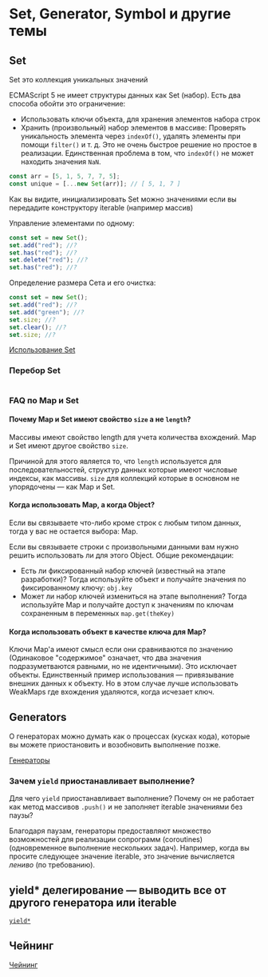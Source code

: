# Set, Generator, Symbol и другие темы

## Set

Set это коллекция уникальных значений

ECMAScript 5 не имеет структуры данных как Set (набор). Есть два способа обойти это ограничение:

- Использовать ключи объекта, для хранения элементов набора строк
- Хранить (произвольный) набор элементов в массиве: Проверять уникальность элемента через `indexOf()`, удалять элементы при помощи `filter()` и т. д. Это не очень быстрое решение но простое в реализации. Единственная проблема в том, что `indexOf()` не может находить значения `NaN`.

```javascript
const arr = [5, 1, 5, 7, 7, 5];
const unique = [...new Set(arr)]; // [ 5, 1, 7 ]
```

Как вы видите, инициализировать Set можно значениями если вы передадите конструктору iterable (например массив)

Управление элементами по одному:

```javascript
const set = new Set();
set.add("red"); //?
set.has("red"); //?
set.delete("red"); //?
set.has("red"); //?
```

Определение размера Сета и его очистка:

```javascript
const set = new Set();
set.add("red"); //?
set.add("green"); //?
set.size; //?
set.clear(); //?
set.size; //?
```

[Использование Set](http://exploringjs.com/impatient-js/ch_sets.html)

### Перебор Set

```javascript
```

### FAQ по Map и Set

#### Почему Map и Set имеют свойство `size` а не `length`?

Массивы имеют свойство length для учета количества вхождений. Map и Set имеют другое свойство `size`.

Причиной для этого является то, что `length` используется для последовательностей, структур данных которые имеют числовые индексы, как массивы. `size` для коллекций которые в основном не упорядочены — как Map и Set.

#### Когда использовать Map, а когда Object?

Если вы связываете что-либо кроме строк с любым типом данных, тогда у вас не остается выбора: Map.

Если вы связываете строки с произвольными данными вам нужно решить использовать ли для этого Object. Общие рекомендации:

- Есть ли фиксированный набор ключей (известный на этапе разработки)? Тогда используйте объект и получайте значения по фиксированному ключу: `obj.key`
- Может ли набор ключей измениться на этапе выполнения? Тогда используйте Map и получайте доступ к значениям по ключам сохраненным в переменных `map.get(theKey)`

#### Когда использовать объект в качестве ключа для Map?

Ключи Map'а имеют смысл если они сравниваются по значению (Одинаковое "содержимое" означает, что два значения подразуметваются равными, но не идентичными). Это исключаeт объекты. Единственный пример использования — привязывание внешних данных к объекту. Но в этом случае лучше использовать WeakMaps где вхождения удаляются, когда исчезает ключ.

## Generators

О генераторах можно думать как о процессах (кусках кода), которые вы можете приостановить и возобновить выполнение позже.

[Генераторы](http://exploringjs.com/impatient-js/ch_sync-generators.html)

### Зачем `yield` приостанавливает выполнение?

Для чего `yield` приостанавливает выполнение? Почему он не работает как метод массивов `.push()` и не заполняет iterable значениями без паузы?

Благодаря паузам, генераторы предоставляют множество возможностей для реализации сопрограмм (coroutines) (одновременное выполнение нескольких задач). Например, когда вы просите следующее значение iterable, это значение вычисляется _лениво_ (по требованию).

## yield\* делегирование — выводить все от другого генератора или iterable

[`yield*`](https://developer.mozilla.org/en-US/docs/Web/JavaScript/Reference/Operators/yield*)

## Чейнинг

[Чейнинг](https://schier.co/blog/2013/11/14/method-chaining-in-javascript.html)
